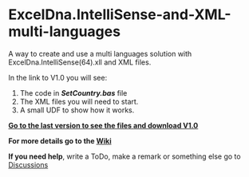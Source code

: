 # ExcelDna.IntelliSense-and-XML-multi-languages
A way to create and use a multi languages solution with ExcelDna.IntelliSense(64).xll and XML files.

In the link to V1.0 you will see:

  1. The code in _**SetCountry.bas**_ file
  2. The XML files you will need to start.
  3. A small UDF to show how it works. 

**[Go to the last version to see the files and download V1.0](https://github.com/AL7Seven/ExcelDna.IntelliSense-and-XML-multi-languages/releases/tag/V1.0)**

**For more details go to the [Wiki](https://github.com/AL7Seven/ExcelDna.IntelliSense-and-XML-multi-languages/wiki#how-it-works)**

**If you need help**, write a ToDo, make a remark or something else go to [Discussions](https://github.com/AL7Seven/ExcelDna.IntelliSense-and-XML-multi-languages/discussions/3)
